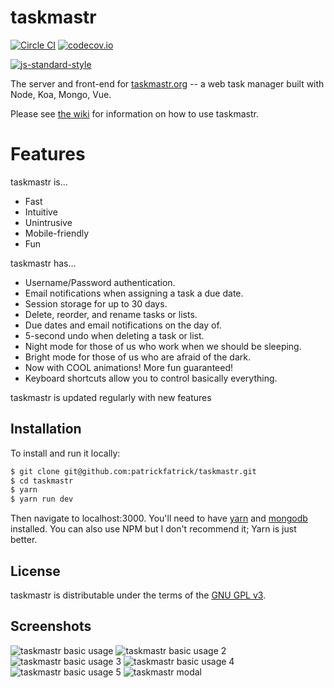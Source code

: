 # taskmastr

[![Circle CI](https://circleci.com/gh/patrickfatrick/taskmastr.svg?style=shield)](https://circleci.com/gh/patrickfatrick/taskmastr)
[![codecov.io](https://codecov.io/github/patrickfatrick/taskmastr/coverage.svg?branch=master)](https://codecov.io/github/patrickfatrick/taskmastr?branch=master)

[![js-standard-style](https://cdn.rawgit.com/feross/standard/master/badge.svg)](https://github.com/feross/standard)

The server and front-end for [taskmastr.org](https://taskmastr.org) -- a web task manager built with Node, Koa, Mongo, Vue.

Please see [the wiki](https://patrickfatrick.gitbooks.io/taskmastr/content/) for information on how to use taskmastr.

# Features

taskmastr is...

- Fast
- Intuitive
- Unintrusive
- Mobile-friendly
- Fun

taskmastr has...

- Username/Password authentication.
- Email notifications when assigning a task a due date.
- Session storage for up to 30 days.
- Delete, reorder, and rename tasks or lists.
- Due dates and email notifications on the day of.
- 5-second undo when deleting a task or list.
- Night mode for those of us who work when we should be sleeping.
- Bright mode for those of us who are afraid of the dark.
- Now with COOL animations! More fun guaranteed!
- Keyboard shortcuts allow you to control basically everything.

taskmastr is updated regularly with new features

## Installation

To install and run it locally:

```bash
$ git clone git@github.com:patrickfatrick/taskmastr.git
$ cd taskmastr
$ yarn
$ yarn run dev
```

Then navigate to localhost:3000. You'll need to have [yarn](yarnpkg.com) and [mongodb](mongodb.com) installed. You can also use NPM but I don't recommend it; Yarn is just better.

## License

taskmastr is distributable under the terms of the [GNU GPL v3](./LICENSE).

## Screenshots

![taskmastr basic usage](/images/taskmastr-basic-usage-1.png)
![taskmastr basic usage 2](/images/taskmastr-basic-usage-2.png)
![taskmastr basic usage 3](/images/taskmastr-basic-usage-3.png)
![taskmastr basic usage 4](/images/taskmastr-basic-usage-4.png)
![taskmastr basic usage 5](/images/taskmastr-basic-usage-5.png)
![taskmastr modal](/images/taskmastr-modal.png)
